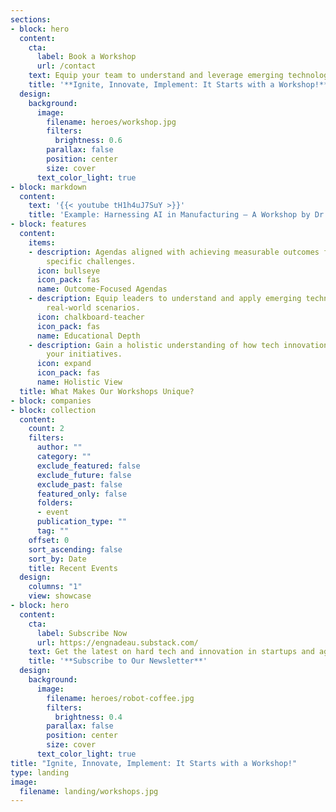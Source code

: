 ```yaml
---
sections:
- block: hero
  content:
    cta:
      label: Book a Workshop
      url: /contact
    text: Equip your team to understand and leverage emerging technologies effectively.
    title: '**Ignite, Innovate, Implement: It Starts with a Workshop!**'
  design:
    background:
      image:
        filename: heroes/workshop.jpg
        filters:
          brightness: 0.6
        parallax: false
        position: center
        size: cover
      text_color_light: true
- block: markdown
  content:
    text: '{{< youtube tH1h4uJ7SuY >}}'
    title: 'Example: Harnessing AI in Manufacturing – A Workshop by Dr. Nicholas Nadeau'
- block: features
  content:
    items:
    - description: Agendas aligned with achieving measurable outcomes for your team's
        specific challenges.
      icon: bullseye
      icon_pack: fas
      name: Outcome-Focused Agendas
    - description: Equip leaders to understand and apply emerging technologies in
        real-world scenarios.
      icon: chalkboard-teacher
      icon_pack: fas
      name: Educational Depth
    - description: Gain a holistic understanding of how tech innovations can propel
        your initiatives.
      icon: expand
      icon_pack: fas
      name: Holistic View
  title: What Makes Our Workshops Unique?
- block: companies
- block: collection
  content:
    count: 2
    filters:
      author: ""
      category: ""
      exclude_featured: false
      exclude_future: false
      exclude_past: false
      featured_only: false
      folders:
      - event
      publication_type: ""
      tag: ""
    offset: 0
    sort_ascending: false
    sort_by: Date
    title: Recent Events
  design:
    columns: "1"
    view: showcase
- block: hero
  content:
    cta:
      label: Subscribe Now
      url: https://engnadeau.substack.com/
    text: Get the latest on hard tech and innovation in startups and agile businesses.
    title: '**Subscribe to Our Newsletter**'
  design:
    background:
      image:
        filename: heroes/robot-coffee.jpg
        filters:
          brightness: 0.4
        parallax: false
        position: center
        size: cover
      text_color_light: true
title: "Ignite, Innovate, Implement: It Starts with a Workshop!"
type: landing
image:
  filename: landing/workshops.jpg
---
```

